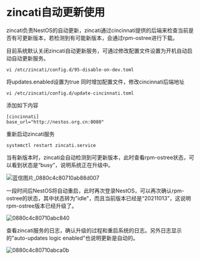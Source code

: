 # zincati自动更新使用

zincati负责NestOS的自动更新，zincati通过cincinnati提供的后端来检查当前是否有可更新版本，若检测到有可能新版本，会通过rpm-ostree进行下载。

目前系统默认关闭zincati自动更新服务，可通过修改配置文件设置为开机自动启动自动更新服务。

```
vi /etc/zincati/config.d/95-disable-on-dev.toml
```

将updates.enabled设置为true
同时增加配置文件，修改cincinnati后端地址

```
vi /etc/zincati/config.d/update-cincinnati.toml
```

添加如下内容

```
[cincinnati]
base_url="http://nestos.org.cn:8080"
```

重新启动zincati服务

```
systemctl restart zincati.service
```

当有新版本时，zincati会自动检测到可更新版本，此时查看rpm-ostree状态，可以看到状态是“busy”，说明系统正在升级中。

![蓝信图片_0880c4c80710ab88d007](graph/zincati自动更新使用/0880c4c80710ab88d007.png)

一段时间后NestOS将自动重启，此时再次登录NestOS，可以再次确认rpm-ostree的状态，其中状态转为"idle"，而且当前版本已经是“20211013”，这说明rpm-ostree版本已经升级了。

![0880c4c80710abc840](graph/zincati自动更新使用/0880c4c80710abc840-1634214176877.png)

查看zincati服务的日志，确认升级的过程和重启系统的日志。另外日志显示的"auto-updates logic enabled"也说明更新是自动的。

![0880c4c80710abca0b](graph/zincati自动更新使用/0880c4c80710abca0b.png)